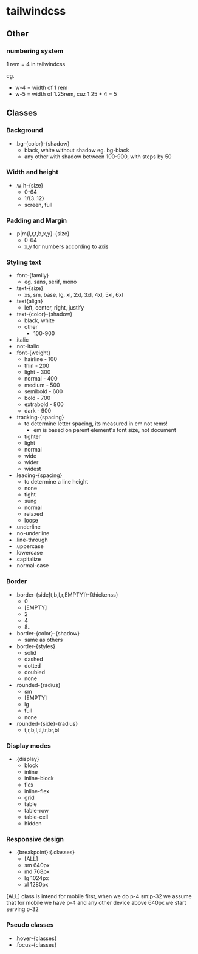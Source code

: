 # tailwindcss

## Other

### numbering system

1 rem = 4 in tailwindcss

eg. 
-   w-4 = width of 1 rem
-   w-5 = width of 1.25rem, cuz 1.25 * 4 = 5

## Classes

### Background

- .bg-{color}-{shadow}
    -   black, white without shadow eg. bg-black
    -   any other with shadow between 100-900, with steps by 50

### Width and height

-   .w|h-{size}
    -   0-64
    -   1/{3..12}
    -   screen, full

### Padding and Margin

-   .p|m{l,r,t,b,x,y}-{size}
    -   0-64
    -   x,y for numbers according to axis

### Styling text

-   .font-{family}
    -   eg. sans, serif, mono
-   .text-{size}
    - xs, sm, base, lg, xl, 2xl, 3xl, 4xl, 5xl, 6xl
-   .text{align}
    -   left, center, right, justify
-   .text-{color}-{shadow}
    -   black, white
    -   other
        -   100-900
-   .italic
-   .not-italic
-   .font-{weight}
    -   hairline - 100
    -   thin - 200
    -   light - 300
    -   normal - 400
    -   medium - 500
    -   semibold - 600
    -   bold - 700
    -   extrabold - 800
    -   dark - 900
-   .tracking-{spacing}
    -   to determine letter spacing, its measured in em not rems!
        -   em is based on parent element's font size, not document
    -   tighter
    -   light
    -   normal
    -   wide
    -   wider
    -   widest
-   .leading-{spacing}
    -   to determine a line height
    -   none
    -   tight
    -   sung
    -   normal
    -   relaxed
    -   loose
-   .underline
-   .no-underline
-   .line-through
-   .uppercase
-   .lowercase
-   .capitalize
-   .normal-case

### Border

-   .border-{side[t,b,l,r,EMPTY]}-{thickenss}
    -   0
    -   [EMPTY]
    -   2
    -   4
    -   8..
-   .border-{color}-{shadow}
    -   same as others
-   .border-{styles}
    -   solid
    -   dashed
    -   dotted
    -   doubled
    -   none
-   .rounded-{radius}
    -   sm
    -   [EMPTY]
    -   lg
    -   full
    -   none
-   .rounded-{side}-{radius}
    -   t,r,b,l,tl,tr,br,bl

### Display modes

-   .{display}
    -   block
    -   inline
    -   inline-block
    -   flex
    -   inline-flex
    -   grid
    -   table
    -   table-row
    -   table-cell
    -   hidden

### Responsive design

-   .{breakpoint}:{.classes}
    -   [ALL]
    -   sm 640px
    -   md 768px
    -   lg 1024px
    -   xl 1280px

[ALL] class is intend for mobile first, when we do p-4 sm:p-32 we assume that for mobile we have p-4 and any other device above 640px we start serving p-32

### Pseudo classes

-   .hover-{classes}
-   .focus-{classes}